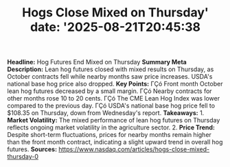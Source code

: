 ﻿---
title: "Hogs Close Mixed on Thursday'
date: '2025-08-21T20:45:38"
category: "Markets"
summary: ""
slug: "hogs close mixed on thursday"
source_urls:
  - "https://www.nasdaq.com/articles/hogs-close-mixed-thursday-0"
seo:
  title: "Hogs Close Mixed on Thursday | Hash n Hedge'
  description: '"
  keywords: ["news", "markets", "brief"]
---
**Headline:** Hog Futures End Mixed on Thursday  **Summary Meta Description:** Lean hog futures closed with mixed results on Thursday, as October contracts fell while nearby months saw price increases. USDA's national base hog price also dropped.  **Key Points:**  ΓÇó Front month October lean hog futures decreased by a small margin. ΓÇó Nearby contracts for other months rose 10 to 20 cents. ΓÇó The CME Lean Hog Index was lower compared to the previous day. ΓÇó USDA's national base hog price fell to $108.35 on Thursday, down from Wednesday's report.  **Takeaways:**  1. **Market Volatility:** The mixed performance of lean hog futures on Thursday reflects ongoing market volatility in the agriculture sector. 2. **Price Trend:** Despite short-term fluctuations, prices for nearby months remain higher than the front month contract, indicating a slight upward trend in overall hog futures.  **Sources:** https://www.nasdaq.com/articles/hogs-close-mixed-thursday-0 
